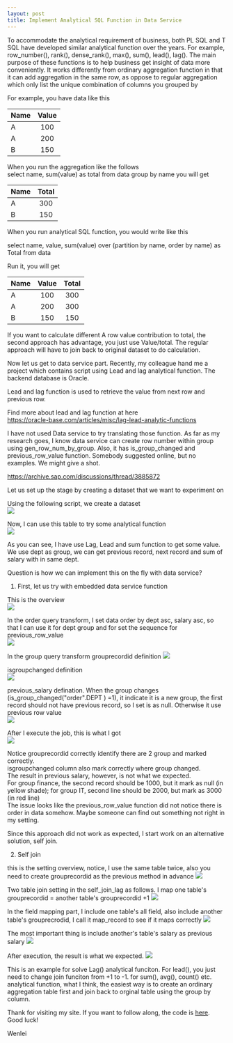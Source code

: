 ```yaml
---
layout: post
title: Implement Analytical SQL Function in Data Service
---
```


To accommodate the analytical requirement of business, both PL SQL and T SQL have developed similar analytical function over the years.  For example, row_number(), rank(), dense_rank(), max(), sum(), lead(), lag(). The main purpose of these functions is to help business get insight of data more conveniently.  It works differently from ordinary aggregation function in that it can add aggregation in the same row, as oppose to regular aggregation which only list the unique combination of columns you grouped by 

For example, you have data like this  

| Name     | Value     |
| :-------------|:-------------:|
| A           | 100 | 
| A           | 200 |
| B           | 150 |

When you run the aggregation like the follows  
select name, sum(value) as total from data group by name
you will get

| Name     | Total     |
| :-------------|:-------------:|
| A           | 300 | 
| B           | 150 |

When you run analytical SQL function, you would write like this

select name, value,
sum(value) over (partition by name, order by name) as Total
from data 

Run it, you will get

| Name     | Value     | Total     |
| :-------------|:-------------:|:-------------:|
| A           | 100 | 300 | 
| A           | 200 | 300 |
| B           | 150 | 150 |

If you want to calculate different A row value contribution to total, the second approach has advantage, you just use Value/total.
The regular approach will have to join back to original dataset to do calculation.

Now let us get to data service part.  Recently, my colleague hand me a project which contains script using Lead and lag analytical function. The backend database is Oracle.  

Lead and lag function is used to retrieve the value from next row and previous row.

Find more about lead and lag function at here    
<https://oracle-base.com/articles/misc/lag-lead-analytic-functions>

I have not used Data service to try translating those function. As far as  my research goes, I know data service can create row number within group using gen_row_num_by_group. Also, it has is_group_changed and previous_row_value function. Somebody suggested online, but no examples. We might give a shot.   

<https://archive.sap.com/discussions/thread/3885872>

Let us set up the stage by creating a dataset that we want to experiment on

Using the following script, we create a dataset   
<img src="/images/blog14/table.PNG" >

Now, I can use this table to try some analytical function  
<img src="/images/blog14/partitionby_sql.PNG" >

As you can see, I have use Lag, Lead and sum function to get some value. We use dept as group, we can get previous record, next record and sum of salary with in same dept.

Question is how we can implement this on the fly with data service?

1. First, let us try with embedded data service function

This is the overview   
<img src="/images/blog14/df_overview.PNG" >

In the order query transform, I set data order by dept asc, salary asc,  so that I can use it for dept group and for set the sequence for previous_row_value  
<img src="/images/blog14/df_overview_order.PNG" >

In the group query transform 
grouprecordid definition
<img src="/images/blog14/group_id.PNG" >

isgroupchanged definition  
<img src="/images/blog14/isgroupchanged.PNG" >

previous_salary defination. When the group changes (is_group_changed("order".DEPT  ) =1), it indicate it is a new group, the first record should not have previous record, so I set is as null. Otherwise it use previous row value  
<img src="/images/blog14/df_overview_previous_salary.PNG" >

After I execute the job, this is what I got  
<img src="/images/blog14/df_overview_result.PNG" >


Notice 
grouprecordid correctly identify there are 2 group and marked correctly.  
isgroupchanged column also mark correctly where group changed.  
The result in previous salary, however, is not what we expected.   
For group finance, the second record should be 1000, but it mark as null (in yellow shade); for group IT, second line should be 2000, but mark as 3000 (in red line)  
The issue looks like the previous_row_value function did not notice there is order in data somehow.  Maybe someone can find out something not right in my setting.  

Since this approach did not work as expected, I start work on an alternative solution, self join.

2. Self join

this is the setting overview, notice, I use the same table twice, also you need to create grouprecordid as the previous method in advance
<img src="/images/blog14/self_join_over_view.PNG" >

Two table join setting in the self_join_lag as follows. I map one table's grouprecordid = another table's grouprecordid +1
<img src="/images/blog14/self_join_join_settng.PNG" >

In the field mapping part, I include one table's all field, also include another table's grouprecrodid, I call it map_record to see if it maps correctly 
<img src="/images/blog14/self_join_join_settng.PNG" >

The most important thing is include another's table's salary as previous salary 
<img src="/images/blog14/self_join_previous_salary.PNG" >

After execution, the result is what we expected.
<img src="/images/blog14/self_join_result.PNG" >

This is an example for solve Lag() analytical funciton. For lead(), you just need to change join funciton from +1 to -1. 
for sum(), avg(), count() etc. analytical function,  what I think, the easiest way is to create an ordinary aggregation table first and join back to orginal table using the group by column.

Thank for visiting my site. 
If you want to follow along, the code is <a href="/Files/analytic_sql.sql">here</a>. 
Good luck!

Wenlei


